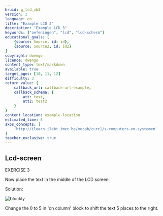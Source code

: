 ```yaml
---
hruid: g_lcd_vb3
version: 3
language: en
title: "Example LCD 3"
description: "Example LCD 3"
keywords: ["oefeningen", "lcd", "lcd-scherm"]
educational_goals: [
    {source: Source, id: id}, 
    {source: Source2, id: id2}
]
copyright: dwengo
licence: dwengo
content_type: text/markdown
available: true
target_ages: [10, 11, 12]
difficulty: 3
return_value: {
    callback_url: callback-url-example,
    callback_schema: {
        att: test,
        att2: test2
    }
}
content_location: example-location
estimated_time: 5
skos_concepts: [
    'http://ilearn.ilabt.imec.be/vocab/curr1/s-computers-en-systemen'
]
teacher_exclusive: true
---
```

## Lcd-screen

EXERCISE 3

Now place the text in the middle of the LCD screen.

Solution:

![blockly](@learning-object/lcd_m3/en/3)

<div class="alert alert-box alert-success">
Change the 0 to 5 in 'on column' block to shift the text 5 places to the right.
</div>